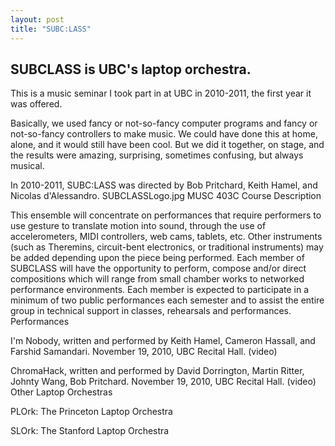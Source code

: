 ```yaml
---
layout: post
title: "SUBC:LASS"
---
```

## SUBCLASS is UBC's laptop orchestra.

This is a music seminar I took part in at UBC in 2010-2011, the first year it was offered.

Basically, we used fancy or not-so-fancy computer programs and fancy or not-so-fancy controllers to make music. We could have done this at home, alone, and it would still have been cool. But we did it together, on stage, and the results were amazing, surprising, sometimes confusing, but always musical.

In 2010-2011, SUBC:LASS was directed by Bob Pritchard, Keith Hamel, and Nicolas d'Alessandro.
SUBCLASSLogo.jpg
MUSC 403C Course Description

This ensemble will concentrate on performances that require performers to use gesture to translate motion into sound, through the use of accelerometers, MIDI controllers, web cams, tablets, etc. Other instruments (such as Theremins, circuit-bent electronics, or traditional instruments) may be added depending upon the piece being performed. Each member of SUBCLASS will have the opportunity to perform, compose and/or direct compositions which will range from small chamber works to networked performance environments. Each member is expected to participate in a minimum of two public performances each semester and to assist the entire group in technical support in classes, rehearsals and performances.
Performances

I'm Nobody, written and performed by Keith Hamel, Cameron Hassall, and Farshid Samandari. November 19, 2010, UBC Recital Hall. (video)

ChromaHack, written and performed by David Dorrington, Martin Ritter, Johnty Wang, Bob Pritchard. November 19, 2010, UBC Recital Hall. (video)
Other Laptop Orchestras

PLOrk: The Princeton Laptop Orchestra

SLOrk: The Stanford Laptop Orchestra
